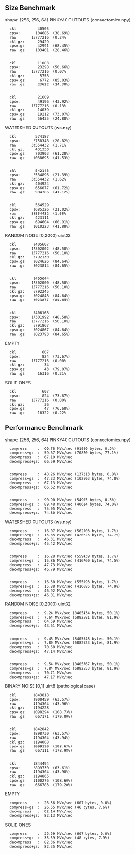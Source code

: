 ## Size Benchmark
shape: (256, 256, 64)
PINKY40 CUTOUTS (connectomics.npy)

      ckl:         40505    
      cpso:       104686  (38.69%) 
      raw:      16777216  (0.24%)
      ckl.gz:      29429   
      cpso.gz      42991  (68.45%)
      raw:.gz     103401  (28.46%)
    

      ckl:         11803    
      cpso:        23298  (50.66%) 
      raw:      16777216  (0.07%)
      ckl.gz:       5758   
      cpso.gz       6772  (85.03%)
      raw:.gz      23622  (24.38%)
    

      ckl:         21609    
      cpso:        49196  (43.92%) 
      raw:      16777216  (0.13%)
      ckl.gz:      14039   
      cpso.gz      19212  (73.07%)
      raw:.gz      56435  (24.88%)
    
WATERSHED CUTOUTS (ws.npy)

      ckl:        574187    
      cpso:      2758348  (20.82%) 
      raw:      33554432  (1.71%)
      ckl.gz:     431338   
      cpso.gz     703903  (61.28%)
      raw:.gz    1038695  (41.53%)
    

      ckl:        542143    
      cpso:      2534896  (21.39%) 
      raw:      33554432  (1.62%)
      ckl.gz:     404924   
      cpso.gz     656077  (61.72%)
      raw:.gz     984766  (41.12%)
    

      ckl:        564529    
      cpso:      2685326  (21.02%) 
      raw:      33554432  (1.68%)
      ckl.gz:     423111   
      cpso.gz     694604  (60.91%)
      raw:.gz    1010223  (41.88%)
    
RANDOM NOISE [0,2000) uint32

      ckl:       8405607    
      cpso:     17302002  (48.58%) 
      raw:      16777216  (50.10%)
      ckl.gz:    6792130   
      cpso.gz    8024626  (84.64%)
      raw:.gz    8023814  (84.65%)
    

      ckl:       8405644    
      cpso:     17302000  (48.58%) 
      raw:      16777216  (50.10%)
      ckl.gz:    6792245   
      cpso.gz    8024848  (84.64%)
      raw:.gz    8023877  (84.65%)
    

      ckl:       8406168    
      cpso:     17301992  (48.58%) 
      raw:      16777216  (50.10%)
      ckl.gz:    6791867   
      cpso.gz    8024867  (84.64%)
      raw:.gz    8023793  (84.65%)
    
EMPTY

      ckl:           607    
      cpso:          824  (73.67%) 
      raw:      16777216  (0.00%)
      ckl.gz:         34   
      cpso.gz         43  (79.07%)
      raw:.gz      16316  (0.21%)
    
SOLID ONES

      ckl:           607    
      cpso:          824  (73.67%) 
      raw:      16777216  (0.00%)
      ckl.gz:         36   
      cpso.gz         47  (76.60%)
      raw:.gz      16322  (0.22%)

## Performance Benchmark

shape: (256, 256, 64)
PINKY40 CUTOUTS (connectomics.npy)

      compress     :  60.78 MVx/sec (91880 bytes, 0.5%)
      compress+gz  :  59.67 MVx/sec (70870 bytes, 77.1%)
      decompress   :  67.10 MVx/sec
      decompress+gz:  66.59 MVx/sec
    

      compress     :  48.26 MVx/sec (137213 bytes, 0.8%)
      compress+gz  :  47.23 MVx/sec (102603 bytes, 74.8%)
      decompress   :  67.13 MVx/sec
      decompress+gz:  66.62 MVx/sec
    

      compress     :  90.90 MVx/sec (54905 bytes, 0.3%)
      compress+gz  :  89.48 MVx/sec (40614 bytes, 74.0%)
      decompress   :  75.05 MVx/sec
      decompress+gz:  74.80 MVx/sec
    
WATERSHED CUTOUTS (ws.npy)

      compress     :  16.07 MVx/sec (562503 bytes, 1.7%)
      compress+gz  :  15.65 MVx/sec (420223 bytes, 74.7%)
      decompress   :  46.31 MVx/sec
      decompress+gz:  45.42 MVx/sec
    

      compress     :  16.28 MVx/sec (559439 bytes, 1.7%)
      compress+gz  :  15.86 MVx/sec (416760 bytes, 74.5%)
      decompress   :  47.73 MVx/sec
      decompress+gz:  46.79 MVx/sec
    

      compress     :  16.30 MVx/sec (555993 bytes, 1.7%)
      compress+gz  :  15.88 MVx/sec (416685 bytes, 74.9%)
      decompress   :  46.92 MVx/sec
      decompress+gz:  46.01 MVx/sec
    
RANDOM NOISE [0,2000) uint32

      compress     :  9.24 MVx/sec (8405434 bytes, 50.1%)
      compress+gz  :  7.64 MVx/sec (6882581 bytes, 81.9%)
      decompress   :  64.59 MVx/sec
      decompress+gz:  43.61 MVx/sec
    

      compress     :  9.48 MVx/sec (8405648 bytes, 50.1%)
      compress+gz  :  7.80 MVx/sec (6882623 bytes, 81.9%)
      decompress   :  70.60 MVx/sec
      decompress+gz:  47.14 MVx/sec
    

      compress     :  9.54 MVx/sec (8405767 bytes, 50.1%)
      compress+gz  :  7.84 MVx/sec (6882553 bytes, 81.9%)
      decompress   :  70.71 MVx/sec
      decompress+gz:  47.17 MVx/sec
    
BINARY NOISE [0,1] uint8 (pathological case)

      ckl:       1843818    
      cpso:      2900459  (63.57%) 
      raw:       4194304  (43.96%)
      ckl.gz:    1194228   
      cpso.gz    1098294  (108.73%)
      raw:.gz     667171  (179.00%)
    

      ckl:       1842842    
      cpso:      2898730  (63.57%) 
      raw:       4194304  (43.94%)
      ckl.gz:    1194008   
      cpso.gz    1099130  (108.63%)
      raw:.gz     667111  (178.98%)
    

      ckl:       1844494    
      cpso:      2899730  (63.61%) 
      raw:       4194304  (43.98%)
      ckl.gz:    1194865   
      cpso.gz    1100276  (108.60%)
      raw:.gz     666783  (179.20%)

EMPTY

      compress     :  26.56 MVx/sec (607 bytes, 0.0%)
      compress+gz  :  26.55 MVx/sec (46 bytes, 7.6%)
      decompress   :  82.14 MVx/sec
      decompress+gz:  82.13 MVx/sec
    
SOLID ONES

      compress     :  35.59 MVx/sec (607 bytes, 0.0%)
      compress+gz  :  35.59 MVx/sec (48 bytes, 7.9%)
      decompress   :  82.36 MVx/sec
      decompress+gz:  82.35 MVx/sec

